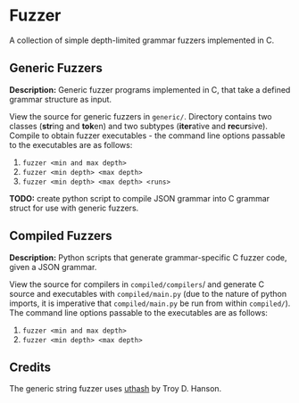 # Fuzzer

A collection of simple depth-limited grammar fuzzers implemented in C.

## Generic Fuzzers

**Description:** Generic fuzzer programs implemented in C, that take a defined grammar structure as input. 

View the source for generic fuzzers in `generic/`. Directory contains two classes (**str**ing and **tok**en) and two subtypes (**iter**ative and **rec**u**r**sive). Compile to obtain fuzzer executables - the command line options passable to the executables are as follows:

1. `fuzzer <min and max depth>`
2. `fuzzer <min depth> <max depth>`
3. `fuzzer <min depth> <max depth> <runs>` 

**TODO:** create python script to compile JSON grammar into C grammar struct for use with generic fuzzers.

## Compiled Fuzzers

**Description:** Python scripts that generate grammar-specific C fuzzer code, given a JSON grammar. 

View the source for compilers in `compiled/compilers`/ and generate C source and executables with `compiled/main.py` (due to the nature of python imports, it is imperative that `compiled/main.py` be run from within `compiled/`). The command line options passable to the executables are as follows:

1. `fuzzer <min and max depth>`
2. `fuzzer <min depth> <max depth>`

## Credits

The generic string fuzzer uses [uthash](https://troydhanson.github.io/uthash/) by Troy D. Hanson.

